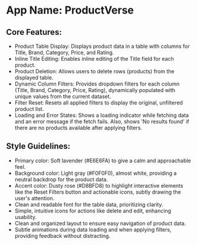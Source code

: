 # **App Name**: ProductVerse

## Core Features:

- Product Table Display: Displays product data in a table with columns for Title, Brand, Category, Price, and Rating.
- Inline Title Editing: Enables inline editing of the Title field for each product.
- Product Deletion: Allows users to delete rows (products) from the displayed table.
- Dynamic Column Filters: Provides dropdown filters for each column (Title, Brand, Category, Price, Rating), dynamically populated with unique values from the current dataset.
- Filter Reset: Resets all applied filters to display the original, unfiltered product list.
- Loading and Error States: Shows a loading indicator while fetching data and an error message if the fetch fails. Also, shows 'No results found' if there are no products available after applying filters.

## Style Guidelines:

- Primary color: Soft lavender (#E6E6FA) to give a calm and approachable feel.
- Background color: Light gray (#F0F0F0), almost white, providing a neutral backdrop for the product data.
- Accent color: Dusty rose (#D8BFD8) to highlight interactive elements like the Reset Filters button and actionable icons, subtly drawing the user's attention.
- Clean and readable font for the table data, prioritizing clarity.
- Simple, intuitive icons for actions like delete and edit, enhancing usability.
- Clean and organized layout to ensure easy navigation of product data.
- Subtle animations during data loading and when applying filters, providing feedback without distracting.